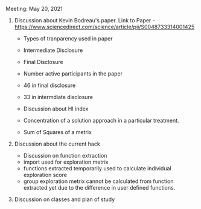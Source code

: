 Meeting: May 20, 2021

1. Discussion about Kevin Bodreau's paper. Link to Paper - https://www.sciencedirect.com/science/article/pii/S0048733314001425

    - Types of tranparency used in paper 
    -  Intermediate Disclosure 
    - Final Disclosure 
      
    - Number active participants in the paper 
    - 46 in final disclosure 
    - 33 in intermdiate disclosure
      
    - Discussion about HI index 
    - Concentration of a solution approach in a particular treatment. 
    - Sum of Squares of a metrix 
      
2. Discussion about the current hack 

    - Discussion on function extraction
    - import used for exploration metrix
    - functions extracted temporarily used to calculate individual exploration score 
    - group exploration metrix cannot be calculated from function extracted yet due to the difference in user defined functions. 
      
3. Discussion on classes and plan of study


      


    
